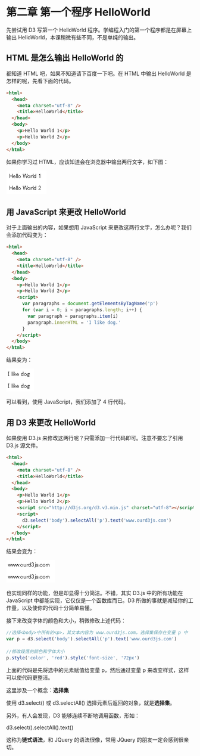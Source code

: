 # 第二章 第一个程序 HelloWorld

先尝试用 D3 写第一个 HelloWorld 程序。学编程入门的第一个程序都是在屏幕上输出 HelloWorld，本课稍微有些不同，不是单纯的输出。

## HTML 是怎么输出 HelloWorld 的

都知道 HTML 吧，如果不知道请下百度一下吧。在 HTML 中输出 HelloWorld 是怎样的呢，先看下面的代码。

```html
<html>
  <head>
    <meta charset="utf-8" />
    <title>HelloWorld</title>
  </head>
  <body>
    <p>Hello World 1</p>
    <p>Hello World 2</p>
  </body>
</html>
```

如果你学习过 HTML，应该知道会在浏览器中输出两行文字，如下图：

![html输出两行段落](./images/hello-1.png)

## 用 JavaScript 来更改 HelloWorld

对于上面输出的内容，如果想用 JavaScript 来更改这两行文字，怎么办呢？我们会添加代码变为：

```html
<html>
  <head>
    <meta charset="utf-8" />
    <title>HelloWorld</title>
  </head>
  <body>
    <p>Hello World 1</p>
    <p>Hello World 2</p>
    <script>
      var paragraphs = document.getElementsByTagName('p')
      for (var i = 0; i < paragraphs.length; i++) {
        var paragraph = paragraphs.item(i)
        paragraph.innerHTML = 'I like dog.'
      }
    </script>
  </body>
</html>
```

结果变为：

![用 JavaScript 更改段落元素](./images/hello-2.png)

可以看到，使用 JavaScript，我们添加了 4 行代码。

## 用 D3 来更改 HelloWorld

如果使用 D3.js 来修改这两行呢？只需添加一行代码即可。注意不要忘了引用 D3.js 源文件。

```html
<html>
  <head>
    <meta charset="utf-8" />
    <title>HelloWorld</title>
  </head>
  <body>
    <p>Hello World 1</p>
    <p>Hello World 2</p>
    <script src="http://d3js.org/d3.v3.min.js" charset="utf-8"></script>
    <script>
      d3.select('body').selectAll('p').text('www.ourd3js.com')
    </script>
  </body>
</html>
```

结果会变为：

![用 D3.js 更改段落元素](./images/hello-3.png)

也实现同样的功能，但是却显得十分简洁。不错，其实 D3.js 中的所有功能在 JavaScript 中都能实现，它仅仅是一个函数库而已。D3 所做的事就是减轻你的工作量，以及使你的代码十分简单易懂。

接下来改变字体的颜色和大小，稍微修改上述代码：

```javascript
//选择<body>中所有的<p>，其文本内容为 www.ourd3js.com，选择集保存在变量 p 中
var p = d3.select('body').selectAll('p').text('www.ourd3js.com')

//修改段落的颜色和字体大小
p.style('color', 'red').style('font-size', '72px')
```

上面的代码是先将选中的元素赋值给变量 p，然后通过变量 p 来改变样式，这样可以使代码更整洁。

这里涉及一个概念：**选择集**

使用 d3.select() 或 d3.selectAll() 选择元素后返回的对象，就是**选择集**。

另外，有人会发现，D3 能够连续不断地调用函数，形如：

d3.select().selectAll().text()

这称为**链式语法**，和 JQuery 的语法很像，常用 JQuery 的朋友一定会感到很亲切。
